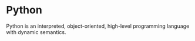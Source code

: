 # Python







Python is an interpreted, object-oriented, high-level programming language with dynamic semantics.